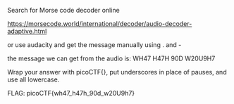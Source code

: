 Search for Morse code decoder online 

https://morsecode.world/international/decoder/audio-decoder-adaptive.html

or use audacity and get the message manually using . and -

the message we can get from the audio is:
WH47 H47H 90D W20U9H7

Wrap your answer with picoCTF{}, put underscores in place of pauses, and use all lowercase.

FLAG: picoCTF{wh47_h47h_90d_w20U9h7}	
